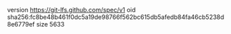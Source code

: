 version https://git-lfs.github.com/spec/v1
oid sha256:fc8be48b461f0dc5a19de98766f562bc615db5afedb84fa46cb5238d8e6779ef
size 5633
